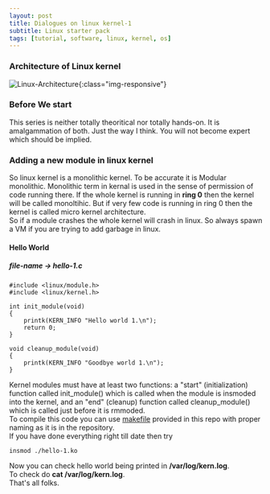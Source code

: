 ```yaml
---
layout: post
title: Dialogues on linux kernel-1
subtitle: Linux starter pack
tags: [tutorial, software, linux, kernel, os]
---
```

### Architecture of Linux kernel
![Linux-Architecture](https://i.pinimg.com/originals/a4/76/e5/a476e5ac785fa192712b24316bfaf3c3.gif){:class="img-responsive"}
### Before We start
This series is neither totally theoritical nor totally hands-on. It is amalgammation of both. Just the way I think. You will not become expert which should be implied.  
### Adding a new module in linux kernel
So linux kernel is a monolithic kernel. To be accurate it is Modular monolithic. Monolithic term in kernal is used in the sense of permission of code running there. If the whole kernel is running in **ring 0** then the kernel will be called monoltihic. But if very few code is running in ring 0 then the kernel is called micro kernel architecture.  
So if a module crashes the whole kernel will crash in linux. So always spawn a VM if you are trying to add garbage in linux.
#### Hello World
##### file-name -> hello-1.c
```
#include <linux/module.h>
#include <linux/kernel.h>    

int init_module(void)
{
    printk(KERN_INFO "Hello world 1.\n");
    return 0;
}

void cleanup_module(void)
{
    printk(KERN_INFO "Goodbye world 1.\n");
}  

```
Kernel modules must have at least two functions: a "start" (initialization) function called     init_module() which is called when the module is insmoded into the kernel, and an "end" (cleanup) function called cleanup_module() which is called just before it is rmmoded.  
To compile this code you can use [makefile](https://github.com/rava-dosa/linux/tree/master/Linux-Hello%20world) provided in this repo with proper naming as it is in the repository.  
If you have done everything right till date then try
```
insmod ./hello-1.ko
```
Now you can check hello world being printed in **/var/log/kern.log**.  
To check do **cat /var/log/kern.log**.  
That's all folks.


